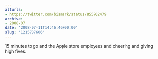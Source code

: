 ```yaml
---
alturls:
- https://twitter.com/bismark/status/855702479
archive:
- 2008-07
date: '2008-07-11T14:46:46+00:00'
slug: '1215787606'
---
```


15 minutes to go and the Apple store employees and cheering and giving high fives.


